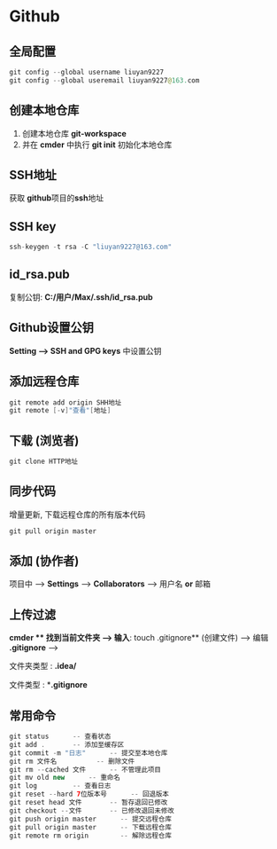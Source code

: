 # **Github**

## 全局配置

```java
git config --global username liuyan9227
git config --global useremail liuyan9227@163.com
```

## 创建本地仓库

1. 创建本地仓库 **git-workspace**
2. 并在 **cmder** 中执行 **git init** 初始化本地仓库

## SSH地址

获取 **github**项目的**ssh**地址

## SSH key

```java
ssh-keygen -t rsa -C "liuyan9227@163.com"
```

## id_rsa.pub

复制公钥: **C:/用户/Max/.ssh/id_rsa.pub**

## Github设置公钥

**Setting --> SSH and GPG keys** 中设置公钥

## 添加远程仓库

```java
git remote add origin SHH地址
git remote [-v]"查看"[地址]
```

## 下载 (浏览者)

```java
git clone HTTP地址
```

## 同步代码

增量更新, 下载远程仓库的所有版本代码

```java
git pull origin master
```

## 添加 (协作者)

项目中 --> **Settings** --> **Collaborators** --> 用户名 **or** 邮箱

## 上传过滤

**cmder ** 找到当前文件夹 --> 输入**: touch .gitignore** (创建文件) --> 编辑 **.gitignore** --> 

文件夹类型 : **.idea/**

文件类型 : ***.gitignore**

## 常用命令

```java
git status		-- 查看状态
git add . 		-- 添加至缓存区
git commit -m "日志"		-- 提交至本地仓库
git rm 文件名			-- 删除文件
git rm --cached 文件		-- 不管理此项目
git mv old new		-- 重命名
git log			-- 查看日志
git reset --hard 7位版本号		-- 回退版本
git reset head 文件		-- 暂存退回已修改
git checkout --文件		-- 已修改退回未修改
git push origin master		-- 提交远程仓库
git pull origin master		-- 下载远程仓库
git remote rm origin		-- 解除远程仓库
```

